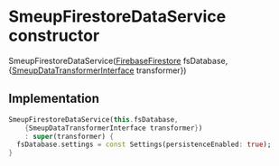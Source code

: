 


# SmeupFirestoreDataService constructor







SmeupFirestoreDataService([FirebaseFirestore](https://pub.dev/documentation/cloud_firestore/2.5.4/cloud_firestore/FirebaseFirestore-class.html) fsDatabase, {[SmeupDataTransformerInterface](../../smeup_services_transformers_smeup_data_transformer_interface/SmeupDataTransformerInterface-class.md) transformer})





## Implementation

```dart
SmeupFirestoreDataService(this.fsDatabase,
    {SmeupDataTransformerInterface transformer})
    : super(transformer) {
  fsDatabase.settings = const Settings(persistenceEnabled: true);
}
```







